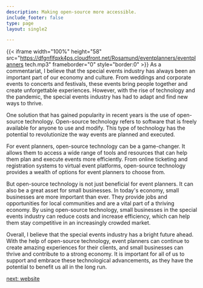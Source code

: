 ```yaml
---
description: Making open-source more accessible.
include_footer: false
type: page
layout: single2

---
```


{{< iframe width="100%" height="58" src="https://dfgnflfqxk4ps.cloudfront.net/Rosamund/eventplanners/eventplanners tech.mp3" frameborder="0" style="border:0" >}}
As a commentariat, I believe that the special events industry has always been an important part of our economy and culture. From weddings and corporate events to concerts and festivals, these events bring people together and create unforgettable experiences. However, with the rise of technology and the pandemic, the special events industry has had to adapt and find new ways to thrive.

One solution that has gained popularity in recent years is the use of open-source technology. Open-source technology refers to software that is freely available for anyone to use and modify. This type of technology has the potential to revolutionize the way events are planned and executed.

For event planners, open-source technology can be a game-changer. It allows them to access a wide range of tools and resources that can help them plan and execute events more efficiently. From online ticketing and registration systems to virtual event platforms, open-source technology provides a wealth of options for event planners to choose from.

But open-source technology is not just beneficial for event planners. It can also be a great asset for small businesses. In today's economy, small businesses are more important than ever. They provide jobs and opportunities for local communities and are a vital part of a thriving economy. By using open-source technology, small businesses in the special events industry can reduce costs and increase efficiency, which can help them stay competitive in an increasingly crowded market.

Overall, I believe that the special events industry has a bright future ahead. With the help of open-source technology, event planners can continue to create amazing experiences for their clients, and small businesses can thrive and contribute to a strong economy. It is important for all of us to support and embrace these technological advancements, as they have the potential to benefit us all in the long run.


<a href="https://workdojos.com/eventplanners/website">next: website</a>

